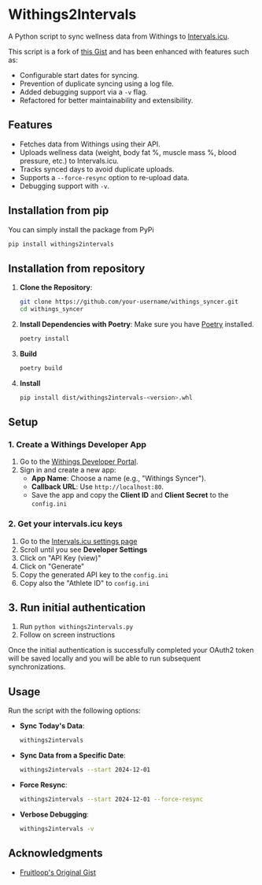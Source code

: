 
# Withings2Intervals

A Python script to sync wellness data from Withings to [Intervals.icu](https://intervals.icu).

This script is a fork of [this Gist](https://gist.github.com/fruitloop/7e79eeab9fd4ba7d2be5cdf8175d2267) and has been enhanced with features such as:
- Configurable start dates for syncing.
- Prevention of duplicate syncing using a log file.
- Added debugging support via a `-v` flag.
- Refactored for better maintainability and extensibility.

## Features
- Fetches data from Withings using their API.
- Uploads wellness data (weight, body fat %, muscle mass %, blood pressure, etc.) to Intervals.icu.
- Tracks synced days to avoid duplicate uploads.
- Supports a `--force-resync` option to re-upload data.
- Debugging support with `-v`.

## Installation from pip
You can simply install the package from PyPi
```bash
pip install withings2intervals
```

## Installation from repository

1. **Clone the Repository**:
   ```bash
   git clone https://github.com/your-username/withings_syncer.git
   cd withings_syncer
   ```

2. **Install Dependencies with Poetry**:
   Make sure you have [Poetry](https://python-poetry.org/docs/#installation) installed.
   ```bash
   poetry install
   ```

3. **Build**
   ```bash
   poetry build
   ```

4. **Install**
   ```bash
   pip install dist/withings2intervals-<version>.whl
   ```


## Setup

### 1. Create a Withings Developer App
1. Go to the [Withings Developer Portal](https://developer.withings.com/).
2. Sign in and create a new app:
   - **App Name**: Choose a name (e.g., "Withings Syncer").
   - **Callback URL**: Use `http://localhost:80`.
   - Save the app and copy the **Client ID** and **Client Secret** to the `config.ini`

### 2. Get your intervals.icu keys
1. Go to the [Intervals.icu settings page](https://intervals.icu/settings)
2. Scroll until you see **Developer Settings**
3. Click on "API Key (view)"
4. Click on "Generate"
5. Copy the generated API key to the `config.ini`
6. Copy also the "Athlete ID" to `config.ini`

## 3. Run initial authentication
1. Run `python withings2intervals.py`
2. Follow on screen instructions

Once the initial authentication is successfully completed your OAuth2 token will be saved locally and you will be able to run subsequent synchronizations.

## Usage

Run the script with the following options:

- **Sync Today's Data**:
  ```bash
  withings2intervals
  ```

- **Sync Data from a Specific Date**:
  ```bash
  withings2intervals --start 2024-12-01
  ```

- **Force Resync**:
  ```bash
  withings2intervals --start 2024-12-01 --force-resync
  ```

- **Verbose Debugging**:
  ```bash
  withings2intervals -v
  ```

## Acknowledgments
- [Fruitloop's Original Gist](https://gist.github.com/fruitloop/7e79eeab9fd4ba7d2be5cdf8175d2267)
